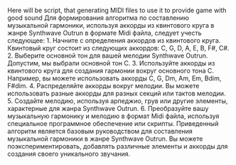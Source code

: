 Here will be script, that generating MIDI files to use it to provide game with good sound Для формирования алгоритма по составлению музыкальной гармоники, используя аккорды из квинтового круга в жанре Synthwave Outrun в формате Midi файла, следует учесть следующее: 1. Начните с определения аккордов из квинтового круга. Квинтовый круг состоит из следующих аккордов: C, G, D, A, E, B, F#, C#. 2. Выберите основной тон для вашей мелодии Synthwave Outrun. Допустим, мы выбрали основной тон C. 3. Используйте аккорды из квинтового круга для создания гармонии вокруг основного тона C. Например, вы можете использовать аккорды C, G, Dm, Am, Em, Bdim, F#dim. 4. Распределяйте аккорды вокруг мелодии. Вы можете использовать разные аккорды для разных секций или тактов мелодии. 5. Создайте мелодию, используя арпеджио, грув или другие элементы, характерные для жанра Synthwave Outrun. 6. Преобразуйте вашу музыкальную гармонику и мелодию в формат Midi файла, используя специальное программное обеспечение или скрипты. Приведенный алгоритм является базовым руководством для составления музыкальной гармоники в жанре Synthwave Outrun. Вы можете поэкспериментировать, добавлять различные элементы и аккорды для создания своего уникального звучания.
